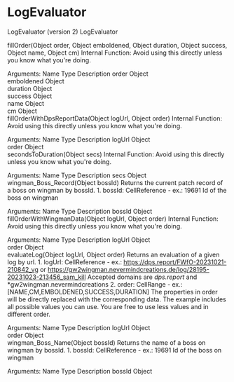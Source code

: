 # LogEvaluator
LogEvaluator (version 2)
LogEvaluator

fillOrder(Object order, Object emboldened, Object duration, Object success, Object name, Object cm)
Internal Function: Avoid using this directly unless you know what you're doing.

Arguments:
Name	Type	Description
order	Object	
emboldened	Object	
duration	Object	
success	Object	
name	Object	
cm	Object	
fillOrderWithDpsReportData(Object logUrl, Object order)
Internal Function: Avoid using this directly unless you know what you're doing.

Arguments:
Name	Type	Description
logUrl	Object	
order	Object	
secondsToDuration(Object secs)
Internal Function: Avoid using this directly unless you know what you're doing.

Arguments:
Name	Type	Description
secs	Object	
wingman_Boss_Record(Object bossId)
Returns the current patch record of a boss on wingman by bossId. 1. bossId: CellReference - ex.: 19691 Id of the boss on wingman

Arguments:
Name	Type	Description
bossId	Object	
fillOrderWithWingmanData(Object logUrl, Object order)
Internal Function: Avoid using this directly unless you know what you're doing.

Arguments:
Name	Type	Description
logUrl	Object	
order	Object	
evaluateLog(Object logUrl, Object order)
Returns an evaluation of a given log by url. 1. logUrl: CellReference - ex.: https://dps.report/FWfO-20231021-210842_vg or https://gw2wingman.nevermindcreations.de/log/28195-20231023-213456_sam_kill Accepted domains are *dps.report* and *gw2wingman.nevermindcreations 2. order: CellRange - ex.: [NAME,CM,EMBOLDENED,SUCCESS,DURATION] The properties in order will be directly replaced with the corresponding data. The example includes all possible values you can use. You are free to use less values and in different order.

Arguments:
Name	Type	Description
logUrl	Object	
order	Object	
wingman_Boss_Name(Object bossId)
Returns the name of a boss on wingman by bossId. 1. bossId: CellReference - ex.: 19691 Id of the boss on wingman

Arguments:
Name	Type	Description
bossId	Object

